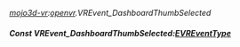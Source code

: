 _[mojo3d-vr](../../modules/mojo3d-vr/mojo3d-vr-module.md):[openvr](openvr:).VREvent\_DashboardThumbSelected_
##### Const VREvent\_DashboardThumbSelected:[EVREventType](../../modules/mojo3d-vr/openvr-evreventtype.md)
